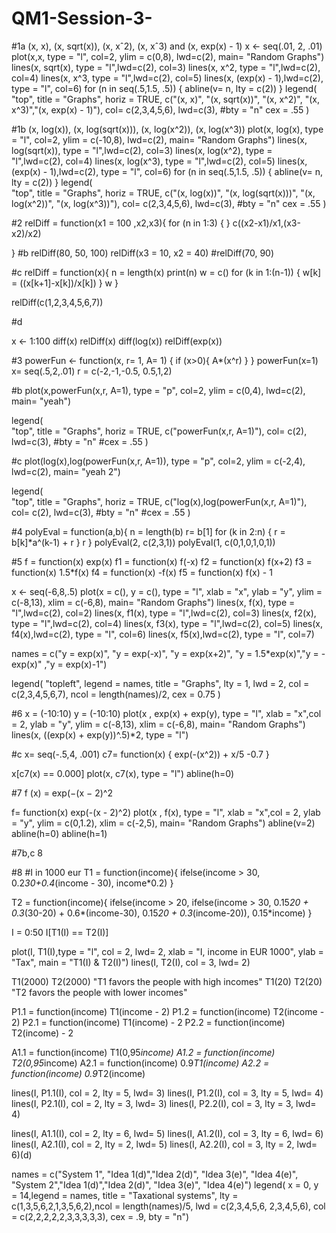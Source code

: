 # QM1-Session-3-

#1a    (x, x), (x, sqrt(x)), (x, xˆ2), (x, xˆ3) and (x, exp(x) - 1)
x <- seq(.01, 2, .01)
plot(x,x, type = "l", col=2, ylim = c(0,8), lwd=c(2), main= "Random Graphs")
lines(x, sqrt(x), type = "l",lwd=c(2), col=3)
lines(x, x^2, type = "l",lwd=c(2), col=4)
lines(x, x^3, type = "l",lwd=c(2), col=5)
lines(x, (exp(x) - 1),lwd=c(2), type = "l", col=6)
for (n in seq(.5,1.5, .5)) {
  abline(v= n, lty = c(2))
}
legend(   
  "top", 
  title = "Graphs",
  horiz = TRUE, 
  c("(x, x)", "(x, sqrt(x))", "(x, x^2)", "(x, x^3)","(x, exp(x) - 1)"),
  col= c(2,3,4,5,6),
  lwd=c(3),
  #bty = "n"
  cex = .55
)

#1b    (x, log(x)), (x, log(sqrt(x))), (x, log(x^2)), (x, log(x^3))
plot(x, log(x), type = "l", col=2, ylim = c(-10,8), lwd=c(2), main= "Random Graphs")
lines(x, log(sqrt(x)), type = "l",lwd=c(2), col=3)
lines(x, log(x^2), type = "l",lwd=c(2), col=4)
lines(x, log(x^3), type = "l",lwd=c(2), col=5)
lines(x, (exp(x) - 1),lwd=c(2), type = "l", col=6)
for (n in seq(.5,1.5, .5)) {
  abline(v= n, lty = c(2))
}
legend(   
  "top", 
  title = "Graphs",
  horiz = TRUE, 
  c("(x, log(x))", "(x, log(sqrt(x)))", "(x, log(x^2))", "(x, log(x^3))"),
  col= c(2,3,4,5,6),
  lwd=c(3),
  #bty = "n"
  cex = .55
)

#2
  relDiff = function(x1 = 100 ,x2,x3){
    for (n in 1:3) {
    }
    c((x2-x1)/x1,(x3-x2)/x2)
   
}
#b
relDiff(80, 50, 100)
relDiff(x3 = 10, x2 = 40)
#relDiff(70, 90)

#c
relDiff = function(x){
  n = length(x)
  print(n)
  w = c()
  for (k in 1:(n-1)) {
    w[k] = ((x[k+1]-x[k])/x[k])
  }
  w
}

relDiff(c(1,2,3,4,5,6,7))

#d

x <- 1:100
diff(x)
relDiff(x)
diff(log(x))
relDiff(exp(x))

#3
powerFun <- function(x, r= 1, A= 1) {
  if (x>0){
    A*(x^r)
  }
}
powerFun(x=1)
x= seq(.5,2,.01)
r = c(-2,-1,-0.5, 0.5,1,2)

#b
plot(x,powerFun(x,r, A=1), type = "p", col=2, ylim = c(0,4), lwd=c(2), main= "yeah")

legend(   
  "top", 
  title = "Graphs",
  horiz = TRUE, 
  c("powerFun(x,r, A=1)"),
  col= c(2),
  lwd=c(3),
  #bty = "n"
  #cex = .55
)

#c
plot(log(x),log(powerFun(x,r, A=1)), type = "p", col=2, ylim = c(-2,4), lwd=c(2), main= "yeah 2")

legend(   
  "top", 
  title = "Graphs",
  horiz = TRUE, 
  c("log(x),log(powerFun(x,r, A=1)"),
  col= c(2),
  lwd=c(3),
  #bty = "n"
  #cex = .55
)

#4
polyEval = function(a,b){
  n = length(b)
  r= b[1]
  for (k in 2:n) {
    r = b[k]*a^(k-1) + r
  }
  r
}
polyEval(2, c(2,3,1))
polyEval(1, c(0,1,0,1,0,1))

#5
f = function(x) exp(x)
f1 = function(x) f(-x)
f2 = function(x) f(x+2)
f3 = function(x) 1.5*f(x)
f4 = function(x) -f(x)
f5 = function(x) f(x) - 1

x <- seq(-6,8,.5)
plot(x = c(), y = c(), type = "l", xlab = "x", ylab = "y", ylim = c(-8,13), xlim = c(-6,8), main= "Random Graphs")
lines(x, f(x), type = "l",lwd=c(2), col=2)
lines(x, f1(x), type = "l",lwd=c(2), col=3)
lines(x, f2(x), type = "l",lwd=c(2), col=4)
lines(x, f3(x), type = "l",lwd=c(2), col=5)
lines(x, f4(x),lwd=c(2), type = "l", col=6)
lines(x, f5(x),lwd=c(2), type = "l", col=7)

names = c("y = exp(x)", "y = exp(-x)", "y = exp(x+2)", "y = 1.5*exp(x)","y = -exp(x)" ,"y = exp(x)-1")

legend( "topleft", legend = names, title = "Graphs", lty = 1, lwd = 2, col = c(2,3,4,5,6,7), ncol = length(names)/2, cex = 0.75 )

#6
x = (-10:10)
y = (-10:10)
plot(x , exp(x) + exp(y), type = "l", xlab = "x",col = 2, ylab = "y", ylim = c(-8,13), xlim = c(-6,8), main= "Random Graphs")
lines(x, ((exp(x) + exp(y))^.5)*2, type = "l")

#c
x= seq(-.5,4, .001)
c7= function(x) {
  exp(-(x^2)) + x/5 -0.7
}

 x[c7(x) == 0.000]
 plot(x, c7(x), type = "l")
 abline(h=0)

#7 f (x) = exp(−(x − 2)^2

f= function(x) exp(-(x - 2)^2)
plot(x , f(x), type = "l", xlab = "x",col = 2, ylab = "y", ylim = c(0,1.2), xlim = c(-2,5), main= "Random Graphs")
abline(v=2)
abline(h=0)
abline(h=1)

#7b,c 8 

#8
#I in 1000 eur
T1 = function(income){
  ifelse(income > 30,
        0.2*30+0.4*(income - 30),
  income*0.2)
}

T2 = function(income){
  ifelse(income > 20,
         ifelse(income > 30,
                0.15*20 + 0.3*(30-20) + 0.6*(income-30),
                0.15*20 + 0.3*(income-20)),
  0.15*income)
}

I = 0:50
I[T1(I) == T2(I)]

plot(I, T1(I),type = "l", col = 2, lwd= 2, xlab = "I, income in EUR 1000", ylab = "Tax", main = "T1(I) & T2(I)")
lines(I, T2(I), col = 3, lwd= 2)


T1(2000)
T2(2000)
"T1 favors the people with high incomes"
T1(20)
T2(20)
"T2 favors the people with lower incomes"

P1.1 = function(income) T1(income - 2)
P1.2 = function(income) T2(income - 2)
P2.1 = function(income) T1(income) - 2
P2.2 = function(income) T2(income) - 2

A1.1 = function(income) T1(0,95*income)
A1.2 = function(income) T2(0,95*income)
A2.1 = function(income) 0.9*T1(income)
A2.2 = function(income) 0.9*T2(income)

lines(I, P1.1(I), col = 2, lty = 5, lwd= 3)
lines(I, P1.2(I), col = 3, lty = 5, lwd= 4)
lines(I, P2.1(I), col = 2, lty = 3, lwd= 3)
lines(I, P2.2(I), col = 3, lty = 3, lwd= 4)

lines(I, A1.1(I), col = 2, lty = 6, lwd= 5)
lines(I, A1.2(I), col = 3, lty = 6, lwd= 6)
lines(I, A2.1(I), col = 2, lty = 2, lwd= 5)
lines(I, A2.2(I), col = 3, lty = 2, lwd= 6)(d)

names = c("System 1", "Idea 1(d)","Idea 2(d)", "Idea 3(e)", "Idea 4(e)", "System 2","Idea 1(d)","Idea 2(d)", "Idea 3(e)", "Idea 4(e)")
legend( x = 0, y = 14,legend = names, title = "Taxational systems", lty = c(1,3,5,6,2,1,3,5,6,2),ncol = length(names)/5, lwd = c(2,3,4,5,6, 2,3,4,5,6), col = c(2,2,2,2,2,3,3,3,3,3), 
        cex = .9, bty = "n")

